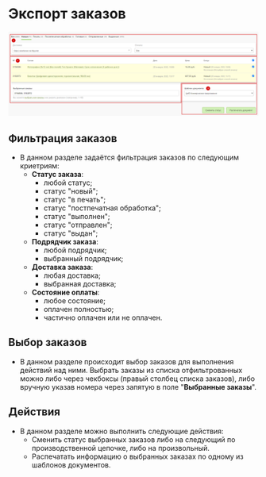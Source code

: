 # Экспорт заказов

![](../_media/order/order41.png ':size=70%')
## Фильтрация заказов
* В данном разделе задаётся фильтрация заказов по следующим криетриям:
    * __Статус заказа__:
        + любой статус;
        + статус "новый";
        + статус "в печать";
        + статус "постпечатная обработка";
        + статус "выполнен";
        + статус "отправлен";
        + статус "выдан";
    * __Подрядчик заказа__:
        + любой подрядчик;
        + выбранный подрядчик;
    * __Доставка заказа__:
        + любая доставка;
        + выбранная доставка;
    * __Состояние оплаты__:
        + любое состояние;
        + оплачен полностью;
        + частично оплачен или не оплачен.

## Выбор заказов
* В данном разделе происходит выбор заказов для выполнения действий над ними. Выбрать заказы из списка отфильтрованных можно либо через чекбоксы (правый столбец списка заказов), либо вручную указав номера через запятую в поле "__Выбранные заказы__".

## Действия
* В данном разделе можно выполнить следующие действия:
    + Сменить статус выбранных заказов либо на следующий по производственной цепочке, либо на произвольный.
    + Распечатать информацию о выбранных заказах по одному из шаблонов документов.
